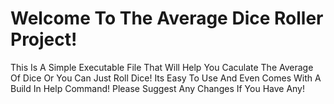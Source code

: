 # Welcome To The Average Dice Roller Project!
This Is A Simple Executable File That Will Help You Caculate The Average Of Dice Or You Can Just Roll Dice!
Its Easy To Use And Even Comes With A Build In Help Command!
Please Suggest Any Changes If You Have Any!
